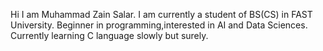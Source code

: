 Hi I am Muhammad Zain Salar.
I am currently a student of BS(CS) in FAST University.
Beginner in programming,interested in AI and Data Sciences.
Currently learning C language slowly but surely.  
